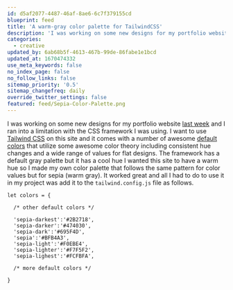 ```yaml
---
id: d5af2077-4487-46af-8ae6-6c7f379155cd
blueprint: feed
title: 'A warm-gray color palette for TailwindCSS'
description: 'I was working on some new designs for my portfolio website last week and I ran into a limitation with the CSS framework I was using.'
categories:
  - creative
updated_by: 6ab68b5f-4613-467b-99de-86fabe1e1bcd
updated_at: 1670474332
use_meta_keywords: false
no_index_page: false
no_follow_links: false
sitemap_priority: '0.5'
sitemap_changefreq: daily
override_twitter_settings: false
featured: feed/Sepia-Color-Palette.png
---
```

I was working on some new designs for my portfolio website [last week](/feed/a-concept-for-a-new-portfolio) and I ran into a limitation with the CSS framework I was using. I want to use [Tailwind CSS](https://tailwindcss.com/) on this site and it comes with a number of awesome [default colors](https://tailwindcss.com/docs/customizing-colors/#default-color-palette) that utilize some awesome color theory including consistent hue changes and a wide range of values for flat designs. The framework has a default gray palette but it has a cool hue I wanted this site to have a warm hue so I made my own color palette that follows the same pattern for color values but for sepia (warm gray). It worked great and all I had to do to use it in my project was add it to the `tailwind.config.js` file as follows.
```
let colors = {
  
  /* other default colors */

  'sepia-darkest':'#2B2718',
  'sepia-darker':'#474030',
  'sepia-dark':'#695F4D',
  'sepia':'#BFB4A3',
  'sepia-light':'#F0EBE4',
  'sepia-lighter':'#F7F5F2',
  'sepia-lighest':'#FCFBFA',

  /* more default colors */

}
```